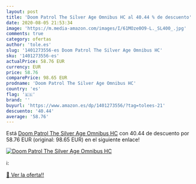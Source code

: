 ```yaml
---
layout: post
title: 'Doom Patrol The Silver Age Omnibus HC al 40.44 % de descuento'
date: 2020-08-05 21:53:34
image: 'https://m.media-amazon.com/images/I/61MOze0O9-L._SL400_.jpg'
comments: true
category: ofertas
author: 'tole.es'
slug: '1401273556-es Doom Patrol The Silver Age Omnibus HC'
sku: '1401273556-es'
actualPrice: 58.76 EUR
currency: EUR
price: 58.76
comparePrice: 98.65 EUR
prodname: 'Doom Patrol The Silver Age Omnibus HC'
country: 'es'
flag: '🇪🇸'
brand: ''
buyurl: 'https://www.amazon.es/dp/1401273556/?tag=tolees-21'
descuento: '40.44'
average: '58.76'
---
```


Está [Doom Patrol The Silver Age Omnibus HC](https://www.amazon.es/dp/1401273556/?tag=tolees-21) con 40.44 de descuento por 58.76 EUR (original: 98.65 EUR) en el siguiente enlace!

[![Doom Patrol The Silver Age Omnibus HC](https://m.media-amazon.com/images/I/61MOze0O9-L._SL400_.jpg)](https://www.amazon.es/dp/1401273556/?tag=tolees-21)

ℹ️:


[🛒 Ver la oferta!!](https://www.amazon.es/dp/1401273556/?tag=tolees-21)
